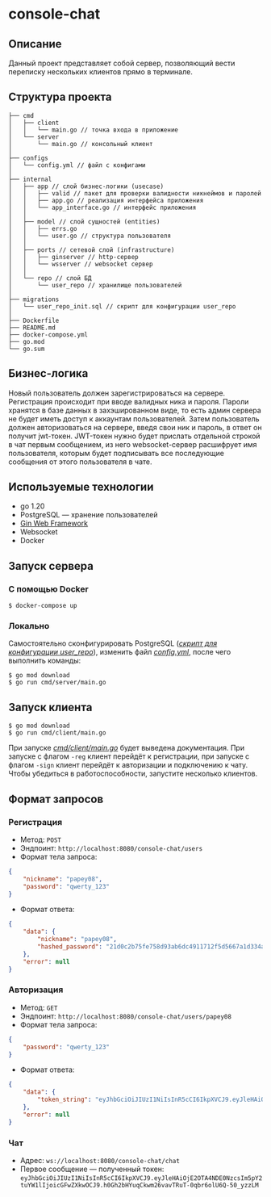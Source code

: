 # console-chat

## Описание

Данный проект представляет собой сервер, позволяющий вести переписку нескольких 
клиентов прямо в терминале.

## Структура проекта

```text
├── cmd
│   ├── client
│   │   └── main.go // точка входа в приложение
│   └── server
│       └── main.go // консольный клиент
│
├── configs
│   └── config.yml // файл с конфигами
│
├── internal
│   ├── app // слой бизнес-логики (usecase)
│   │   ├── valid // пакет для проверки валидности никнеймов и паролей
│   │   ├── app.go // реализация интерфейса приложения
│   │   └── app_interface.go // интерфейс приложения
│   │
│   ├── model // слой сущностей (entities)
│   │   ├── errs.go
│   │   └── user.go // структура пользователя
│   │
│   ├── ports // сетевой слой (infrastructure)
│   │   ├── ginserver // http-сервер 
│   │   └── wsserver // websocket сервер
│   │
│   └── repo // слой БД
│       └── user_repo // хранилище пользователей
│
├── migrations
│   └── user_repo_init.sql // скрипт для конфигурации user_repo
│
├── Dockerfile
├── README.md
├── docker-compose.yml
├── go.mod
└── go.sum

```

## Бизнес-логика

Новый пользователь должен зарегистрироваться на сервере. Регистрация происходит 
при вводе валидных ника и пароля. Пароли хранятся в базе данных в 
захэшированном виде, то есть админ сервера не будет иметь доступ к аккаунтам 
пользователей. Затем пользователь должен авторизоваться на сервере, введя свои 
ник и пароль, в ответ он получит jwt-токен. JWT-токен нужно будет прислать 
отдельной строкой в чат первым сообщением, из него websocket-сервер расшифрует 
имя пользователя, которым будет подписывать все последующие сообщения от этого 
пользователя в чате.

## Используемые технологии

* go 1.20
* PostgreSQL — хранение пользователей
* [Gin Web Framework](https://github.com/gin-gonic/gin)
* Websocket
* Docker

## Запуск сервера

### С помощью Docker

```shell
$ docker-compose up
```

### Локально

Самостоятельно сконфигурировать PostgreSQL (*[скрипт для конфигурации user_repo](https://github.com/papey08/console-chat/blob/master/migrations/user_repo_init.sql)*), 
изменить файл *[config.yml](https://github.com/papey08/console-chat/blob/master/configs/config.yml)*, после чего выполнить команды:

```shell
$ go mod download
$ go run cmd/server/main.go
```

## Запуск клиента

```shell
$ go mod download
$ go run cmd/client/main.go
```

При запуске *[cmd/client/main.go](https://github.com/papey08/console-chat/blob/master/cmd/client/main.go)* 
будет выведена документация. При запуске с флагом `-reg` клиент перейдёт к 
регистрации, при запуске с флагом `-sign` клиент перейдёт к авторизации и 
подключению к чату. Чтобы убедиться в работоспособности, запустите несколько 
клиентов.

## Формат запросов

### Регистрация

* Метод: `POST`
* Эндпоинт: `http://localhost:8080/console-chat/users`
* Формат тела запроса:
```json
{
    "nickname": "papey08",
    "password": "qwerty_123"
}
```
* Формат ответа:
```json
{
    "data": {
        "nickname": "papey08",
        "hashed_password": "21d0c2b75fe758d93ab6dc4911712f5d5667a1d334a9afe92131473fe8c53b40"
    },
    "error": null
}
```

### Авторизация

* Метод: `GET`
* Эндпоинт: `http://localhost:8080/console-chat/users/papey08`
* Формат тела запроса:
```json
{
    "password": "qwerty_123"
}
```
* Формат ответа:
```json
{
    "data": {
        "token_string": "eyJhbGciOiJIUzI1NiIsInR5cCI6IkpXVCJ9.eyJleHAiOjE2OTA4NDE0NzcsIm5pY2tuYW1lIjoicGFwZXkwOCJ9.h0Gh2bHYuqCkwm26vavTRuT-0qbr6olU6Q-50_yzzLM"
    },
    "error": null
}
```

### Чат

* Адрес: `ws://localhost:8080/console-chat/chat`
* Первое сообщение — полученный токен: `eyJhbGciOiJIUzI1NiIsInR5cCI6IkpXVCJ9.eyJleHAiOjE2OTA4NDE0NzcsIm5pY2tuYW1lIjoicGFwZXkwOCJ9.h0Gh2bHYuqCkwm26vavTRuT-0qbr6olU6Q-50_yzzLM`
